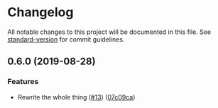 # Changelog

All notable changes to this project will be documented in this file. See [standard-version](https://github.com/conventional-changelog/standard-version) for commit guidelines.

## 0.6.0 (2019-08-28)

### Features

- Rewrite the whole thing ([#13](https://github.com/phaux/node-ffmpeg-stream/issues/13)) ([07c09ca](https://github.com/phaux/node-ffmpeg-stream/commit/07c09ca))
